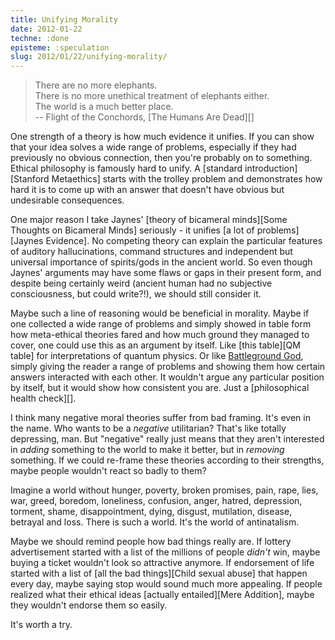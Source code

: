 ```yaml
---
title: Unifying Morality
date: 2012-01-22
techne: :done
episteme: :speculation
slug: 2012/01/22/unifying-morality/
---
```


> There are no more elephants.  
> There is no more unethical treatment of elephants either.  
> The world is a much better place.  
> -- Flight of the Conchords, [The Humans Are Dead][]

One strength of a theory is how much evidence it unifies. If you can show that your idea solves a wide range of problems, especially if they had previously no obvious connection, then you're probably on to something. Ethical philosophy is famously hard to unify. A [standard introduction][Stanford Metaethics] starts with the trolley problem and demonstrates how hard it is to come up with an answer that doesn't have obvious but undesirable consequences.

One major reason I take Jaynes' [theory of bicameral minds][Some Thoughts on Bicameral Minds] seriously - it unifies [a lot of problems][Jaynes Evidence]. No competing theory can explain the particular features of auditory hallucinations, command structures and independent but universal importance of spirits/gods in the ancient world. So even though Jaynes' arguments may have some flaws or gaps in their present form, and despite being certainly weird (ancient human had no subjective consciousness, but could write?!), we should still consider it.

Maybe such a line of reasoning would be beneficial in morality. Maybe if one collected a wide range of problems and simply showed in table form how meta-ethical theories fared and how much ground they managed to cover, one could use this as an argument by itself. Like [this table][QM table] for interpretations of quantum physics. Or like [Battleground God](http://www.philosophersnet.com/games/god.php), simply giving the reader a range of problems and showing them how certain answers interacted with each other. It wouldn't argue any particular position by itself, but it would show how consistent you are. Just a [philosophical health check][].

I think many negative moral theories suffer from bad framing. It's even in the name. Who wants to be a *negative* utilitarian? That's like totally depressing, man. But "negative" really just means that they aren't interested in *adding* something to the world to make it better, but in *removing* something. If we could re-frame these theories according to their strengths, maybe people wouldn't react so badly to them?

Imagine a world without hunger, poverty, broken promises, pain, rape, lies, war, greed, boredom, loneliness, confusion, anger, hatred, depression, torment, shame, disappointment, dying, disgust, mutilation, disease, betrayal and loss. There is such a world. It's the world of antinatalism. 

Maybe we should remind people how bad things really are. If lottery advertisement started with a list of the millions of people *didn't* win, maybe buying a ticket wouldn't look so attractive anymore. If endorsement of life started with a list of [all the bad things][Child sexual abuse] that happen every day, maybe saying stop would sound much more appealing. If people realized what their ethical ideas [actually entailed][Mere Addition], maybe they wouldn't endorse them so easily.

It's worth a try.
